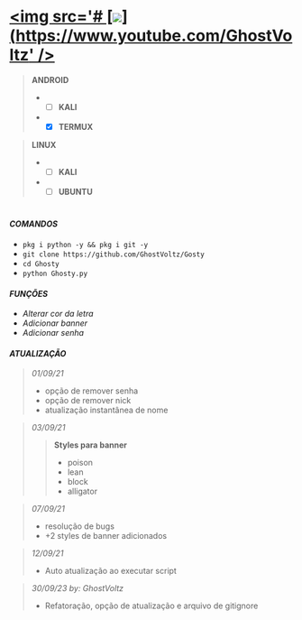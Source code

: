 # [<img src='# [<img src='https://ibb.co/5rG7xkF' />](https://www.youtube.com/GhostVoltz' />](https://www.youtube.com/channel/GhostVoltz)

> **ANDROID**
> - - [ ] **KALI**
> - - [x] **TERMUX**  

> **LINUX**
> - - [ ] **KALI**
> - - [ ] **UBUNTU**
#

#### *COMANDOS*  
 - `pkg i python -y && pkg i git -y`
 - `git clone https://github.com/GhostVoltz/Gosty`
 - `cd Ghosty`
 - `python Ghosty.py`  

#### *FUNÇÕES*  
 - *Alterar cor da letra*
 - *Adicionar banner*
 - *Adicionar senha*  

#### *ATUALIZAÇÃO*  
> *01/09/21*
> - opção de remover senha
> - opção de remover nick
> - atualização instantânea de nome  

> *03/09/21*  
> > **Styles para banner**
> > - poison
> > - lean
> > - block
> > - alligator  

> *07/09/21*
> - resolução de bugs
> - +2 styles de banner adicionados  

> *12/09/21*
> - Auto atualização ao executar script


> *30/09/23 by: GhostVoltz*  
> - Refatoração, opção de atualização e arquivo de gitignore
